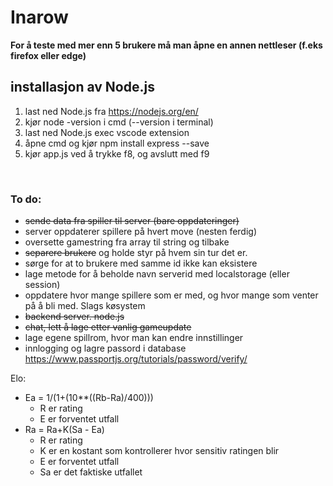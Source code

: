 # Inarow

__For å teste med mer enn 5 brukere må man åpne en annen nettleser (f.eks firefox eller edge)__

## installasjon av Node.js
1. last ned Node.js fra https://nodejs.org/en/
2. kjør node -version i cmd (--version i terminal)
3. last ned Node.js exec vscode extension
4. åpne cmd og kjør npm install express --save
4. kjør app.js ved å trykke f8, og avslutt med f9

</br>

### To do:
* ~~sende data fra spiller til server (bare oppdateringer)~~
* server oppdaterer spillere på hvert move (nesten ferdig)
* oversette gamestring fra array til string og tilbake
* ~~separere brukere~~ og holde styr på hvem sin tur det er.
* sørge for at to brukere med samme id ikke kan eksistere
* lage metode for å beholde navn serverid med localstorage (eller session)
* oppdatere hvor mange spillere som er med, og hvor mange som venter på å bli med. Slags køsystem
* ~~backend server. node.js~~
* ~~chat, lett å lage etter vanlig gameupdate~~
* lage egene spillrom, hvor man kan endre innstillinger
* innlogging og lagre passord i database https://www.passportjs.org/tutorials/password/verify/



Elo: 
* Ea = 1/(1+(10**((Rb-Ra)/400)))
    * R er rating
    * E er forventet utfall
* Ra = Ra+K(Sa - Ea)
    * R er rating
    * K er en kostant som kontrollerer hvor sensitiv ratingen blir
    * E er forventet utfall
    * Sa er det faktiske utfallet